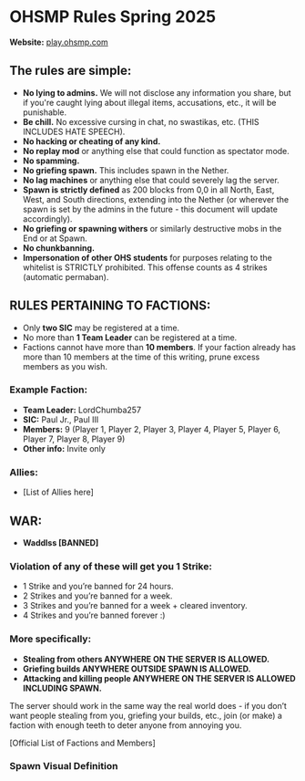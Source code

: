 # OHSMP Rules Spring 2025

**Website:** [play.ohsmp.com](http://play.ohsmp.com)

## The rules are simple:

- **No lying to admins.** We will not disclose any information you share, but if you're caught lying about illegal items, accusations, etc., it will be punishable.
- **Be chill.** No excessive cursing in chat, no swastikas, etc. (THIS INCLUDES HATE SPEECH).
- **No hacking or cheating of any kind.**
- **No replay mod** or anything else that could function as spectator mode.
- **No spamming.**
- **No griefing spawn.** This includes spawn in the Nether.
- **No lag machines** or anything else that could severely lag the server.
- **Spawn is strictly defined** as 200 blocks from 0,0 in all North, East, West, and South directions, extending into the Nether (or wherever the spawn is set by the admins in the future - this document will update accordingly).
- **No griefing or spawning withers** or similarly destructive mobs in the End or at Spawn.
- **No chunkbanning.**
- **Impersonation of other OHS students** for purposes relating to the whitelist is STRICTLY prohibited. This offense counts as 4 strikes (automatic permaban).

## RULES PERTAINING TO FACTIONS:

- Only **two SIC** may be registered at a time.
- No more than **1 Team Leader** can be registered at a time.
- Factions cannot have more than **10 members**. If your faction already has more than 10 members at the time of this writing, prune excess members as you wish.

### Example Faction:
- **Team Leader:** LordChumba257
- **SIC:** Paul Jr., Paul III
- **Members:** 9 (Player 1, Player 2, Player 3, Player 4, Player 5, Player 6, Player 7, Player 8, Player 9)
- **Other info:** Invite only

### Allies:
- [List of Allies here]

## WAR:
- **Waddlss [BANNED]**

### Violation of any of these will get you 1 Strike:
- 1 Strike and you’re banned for 24 hours.
- 2 Strikes and you’re banned for a week.
- 3 Strikes and you’re banned for a week + cleared inventory.
- 4 Strikes and you’re banned forever :)

### More specifically:
- **Stealing from others ANYWHERE ON THE SERVER IS ALLOWED.**
- **Griefing builds ANYWHERE OUTSIDE SPAWN IS ALLOWED.**
- **Attacking and killing people ANYWHERE ON THE SERVER IS ALLOWED INCLUDING SPAWN.**

The server should work in the same way the real world does - if you don’t want people stealing from you, griefing your builds, etc., join (or make) a faction with enough teeth to deter anyone from annoying you. 

[Official List of Factions and Members]

### Spawn Visual Definition